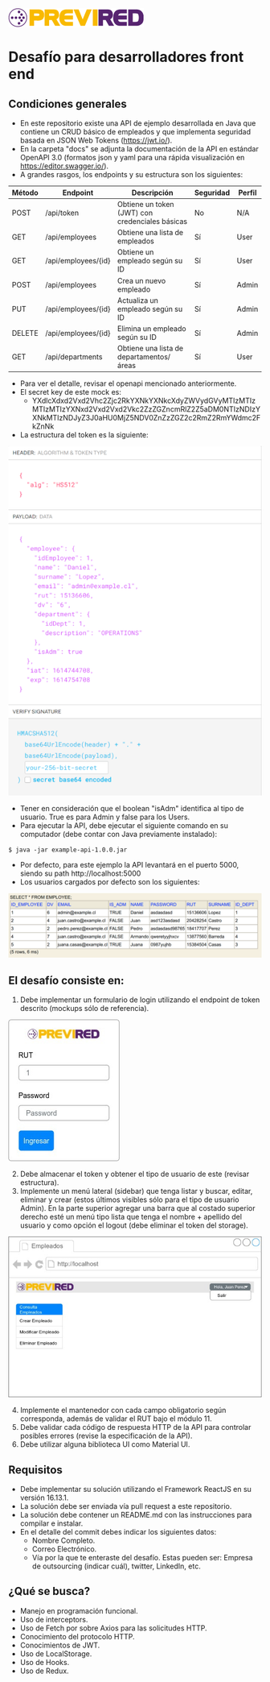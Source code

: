 [![N|Solid](docs/imgs/logo.png)](https://www.previred.com)

# Desafío para desarrolladores front end

## Condiciones generales
- En este repositorio existe una API de ejemplo desarrollada en Java que contiene un CRUD básico de empleados y que implementa seguridad basada en JSON Web Tokens (https://jwt.io/).
- En la carpeta "docs" se adjunta la documentación de la API en estándar OpenAPI 3.0 (formatos json y yaml para una rápida visualización en https://editor.swagger.io/).
- A grandes rasgos, los endpoints y su estructura son los siguientes:

| Método | Endpoint            | Descripción                                      | Seguridad | Perfil |
| ------ | ------------------- | ------------------------------------------------ | --------- | ------ |
| POST   | /api/token          | Obtiene un token (JWT) con credenciales básicas  | No        | N/A    |
| GET    | /api/employees      | Obtiene una lista de empleados                   | Sí        | User   |
| GET    | /api/employees/{id} | Obtiene un empleado según su ID                  | Sí        | User   |
| POST   | /api/employees      | Crea un nuevo empleado                           | Sí        | Admin  |
| PUT    | /api/employees/{id} | Actualiza un empleado según su ID                | Sí        | Admin  |
| DELETE | /api/employees/{id} | Elimina un empleado según su ID                  | Sí        | Admin  |
| GET    | /api/departments    | Obtiene una lista de departamentos/áreas         | Sí        | User   |

- Para ver el detalle, revisar el openapi mencionado anteriormente.
- El secret key de este mock es:
    - YXdlcXdxd2Vxd2Vhc2Zjc2RkYXNkYXNkcXdyZWVydGVyMTIzMTIzMTIzMTIzYXNxd2Vxd2Vxd2Vkc2ZzZGZncmRlZ2Z5aDM0NTIzNDIzYXNkMTIzNDJyZ3J0aHU0MjZ5NDV0ZnZzZGZ2c2RmZ2RmYWdmc2FkZnNk
- La estructura del token es la siguiente:

![N|Solid](docs/imgs/jwt-example.png)

- Tener en consideración que el boolean "isAdm" identifica al tipo de usuario. True es para Admin y false para los Users.
- Para ejecutar la API, debe ejecutar el siguiente comando en su computador (debe contar con Java previamente instalado):

```
$ java -jar example-api-1.0.0.jar
```
- Por defecto, para este ejemplo la API levantará en el puerto 5000, siendo su path http://localhost:5000
- Los usuarios cargados por defecto son los siguientes:

![N|Solid](docs/imgs/users.png)


## El desafío consiste en:
1. Debe implementar un formulario de login utilizando el endpoint de token descrito (mockups sólo de referencia).

![N|Solid](docs/imgs/mock1-login.jpg)

2. Debe almacenar el token y obtener el tipo de usuario de este (revisar estructura).
3. Implemente un menú lateral (sidebar) que tenga listar y buscar, editar, eliminar y crear (estos últimos visibles sólo para el tipo de usuario Admin). En la parte superior agregar una barra que al costado superior derecho esté un menú tipo lista que tenga el nombre + apellido del usuario y como opción el logout (debe eliminar el token del storage).

![N|Solid](docs/imgs/mock2-main.jpg)
 
4. Implemente el mantenedor con cada campo obligatorio según corresponda, además de validar el RUT bajo el módulo 11.
5. Debe validar cada código de respuesta HTTP de la API para controlar posibles errores (revise la especificación de la API).
6. Debe utilizar alguna biblioteca UI como Material UI.


## Requisitos
- Debe implementar su solución utilizando el Framework ReactJS en su versión 16.13.1.
- La solución debe ser enviada vía pull request a este repositorio.
- La solución debe contener un README.md con las instrucciones para compilar e instalar.
- En el detalle del commit debes indicar los siguientes datos:
    - Nombre Completo.
    - Correo Electrónico.
    - Vía por la que te enteraste del desafío. Estas pueden ser: Empresa de outsourcing (indicar cuál), twitter, LinkedIn, etc.


## ¿Qué se busca?
- Manejo en programación funcional.
- Uso de interceptors.
- Uso de Fetch por sobre Axios para las solicitudes HTTP.
- Conocimiento del protocolo HTTP.
- Conocimientos de JWT.
- Uso de LocalStorage.
- Uso de Hooks.
- Uso de Redux.